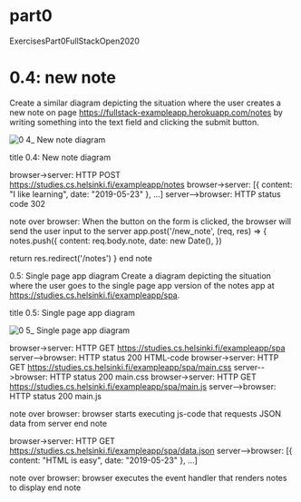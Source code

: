 # part0
ExercisesPart0FullStackOpen2020

# 0.4: new note
Create a similar diagram depicting the situation where the user creates a new note on page https://fullstack-exampleapp.herokuapp.com/notes by writing something into the text field and clicking the submit button.

![0 4_ New note diagram](https://user-images.githubusercontent.com/18190404/209438303-fbbc8b26-75e9-4613-8687-5cb8ea77ecef.png)

title 0.4: New note diagram


browser->server: HTTP POST https://studies.cs.helsinki.fi/exampleapp/notes
browser->server: [{ content: "I like learning", date: "2019-05-23" }, ...]
server-->browser: HTTP status code 302


note over browser:
When the button on the form is clicked, 
the browser will send the user input to the server
app.post('/new_note', (req, res) => {
  notes.push({
    content: req.body.note,
    date: new Date(),
  })

  return res.redirect('/notes')
}
end note

0.5: Single page app diagram
Create a diagram depicting the situation where the user goes to the single page app version of the notes app at https://studies.cs.helsinki.fi/exampleapp/spa.



title 0.5: Single page app diagram

![0 5_ Single page app diagram](https://user-images.githubusercontent.com/18190404/209438497-27931926-0da0-4aa8-a6b7-8fb891870d9a.png)

browser->server: HTTP GET https://studies.cs.helsinki.fi/exampleapp/spa
server-->browser: HTTP status 200 HTML-code
browser->server: HTTP GET https://studies.cs.helsinki.fi/exampleapp/spa/main.css
server-->browser:   HTTP status 200 main.css
browser->server: HTTP GET https://studies.cs.helsinki.fi/exampleapp/spa/main.js
server-->browser:   HTTP status 200 main.js

note over browser:
browser starts executing js-code
that requests JSON data from server 
end note

browser->server: HTTP GET https://studies.cs.helsinki.fi/exampleapp/spa/data.json
server-->browser: [{ content: "HTML is easy", date: "2019-05-23" }, ...]

note over browser:
browser executes the event handler
that renders notes to display
end note

